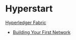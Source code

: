 # Hyperstart

[Hyperledger Fabric](https://hyperledger-fabric.readthedocs.io/en/latest/)

* [Building Your First Network](https://hyperledger-fabric.readthedocs.io/en/latest/build_network.html)
